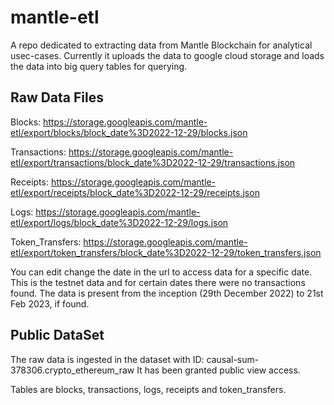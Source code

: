 # mantle-etl

A repo dedicated to extracting data from Mantle Blockchain for analytical usec-cases.
Currently it uploads the data to google cloud storage and loads the data into big query tables for querying.

## Raw Data Files

Blocks: https://storage.googleapis.com/mantle-etl/export/blocks/block_date%3D2022-12-29/blocks.json

Transactions: https://storage.googleapis.com/mantle-etl/export/transactions/block_date%3D2022-12-29/transactions.json

Receipts: https://storage.googleapis.com/mantle-etl/export/receipts/block_date%3D2022-12-29/receipts.json

Logs: https://storage.googleapis.com/mantle-etl/export/logs/block_date%3D2022-12-29/logs.json

Token_Transfers: https://storage.googleapis.com/mantle-etl/export/token_transfers/block_date%3D2022-12-29/token_transfers.json

You can edit change the date in the url to access data for a specific date. This is the testnet data and for certain dates there were no transactions found. The data is present from the inception (29th December 2022) to 21st Feb 2023, if found.

## Public DataSet
The raw data is ingested in the dataset with ID: causal-sum-378306.crypto_ethereum_raw
It has been granted public view access.

Tables are blocks, transactions, logs, receipts and token_transfers.